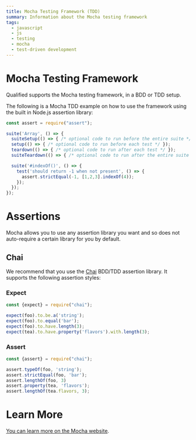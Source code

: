 ```yaml
---
title: Mocha Testing Framework (TDD)
summary: Information about the Mocha testing framework
tags:
  - javascript
  - js
  - testing
  - mocha
  - test-driven development
---
```


# Mocha Testing Framework

Qualified supports the Mocha testing framework, in a BDD or TDD setup.

The following is a Mocha TDD example on how to use the framework using the built in Node.js assertion library:

```javascript
const assert = require("assert");

suite('Array', () => {
  suiteSetup(() => { /* optional code to run before the entire suite */ });
  setup(() => { /* optional code to run before each test */ });
  teardown(() => { /* optional code to run after each test */ });
  suiteTeardown(() => { /* optional code to run after the entire suite */ });

  suite('#indexOf()', () => {
    test('should return -1 when not present', () => {
      assert.strictEqual(-1, [1,2,3].indexOf(4));
    });
  });
});
```

# Assertions

Mocha allows you to use any assertion library you want and so does not auto-require a certain library for you by default.

## Chai

We recommend that you use the [Chai](https://chai.js.com) BDD/TDD assertion library. It supports the following assertion styles:

### Expect

```javascript
const {expect} = require("chai");

expect(foo).to.be.a('string');
expect(foo).to.equal('bar');
expect(foo).to.have.length(3);
expect(tea).to.have.property('flavors').with.length(3);
```

### Assert

```javascript
const {assert} = require("chai");

assert.typeOf(foo, 'string');
assert.strictEqual(foo, 'bar');
assert.lengthOf(foo, 3)
assert.property(tea, 'flavors');
assert.lengthOf(tea.flavors, 3);
```

# Learn More

[You can learn more on the Mocha website](https://mochajs.org/).

